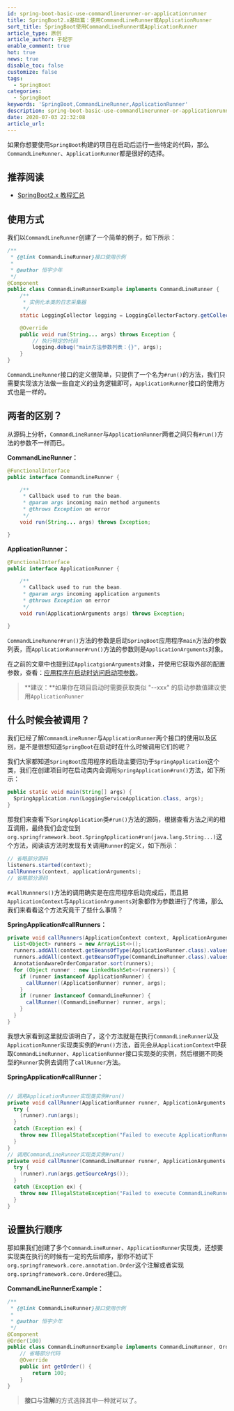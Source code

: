 ```yaml
---
id: spring-boot-basic-use-commandlinerunner-or-applicationrunner
title: SpringBoot2.x基础篇：使用CommandLineRunner或ApplicationRunner
sort_title: SpringBoot使用CommandLineRunner或ApplicationRunner
article_type: 原创
article_author: 于起宇
enable_comment: true
hot: true
news: true
disable_toc: false
customize: false
tags:
  - SpringBoot
categories:
  - SpringBoot
keywords: 'SpringBoot,CommandLineRunner,ApplicationRunner'
description: spring-boot-basic-use-commandlinerunner-or-applicationrunner
date: 2020-07-03 22:32:08
article_url:
---
```

如果你想要使用`SpringBoot`构建的项目在启动后运行一些特定的代码，那么`CommandLineRunner`、`ApplicationRunner`都是很好的选择。

## 推荐阅读
- [SpringBoot2.x 教程汇总](http://blog.yuqiyu.com/spring-boot-2-x-articles.html)


## 使用方式

我们以`CommandLineRunner`创建了一个简单的例子，如下所示：

```java
/**
 * {@link CommandLineRunner}接口使用示例
 *
 * @author 恒宇少年
 */
@Component
public class CommandLineRunnerExample implements CommandLineRunner {
    /**
     * 实例化本类的日志采集器
     */
    static LoggingCollector logging = LoggingCollectorFactory.getCollector(CommandLineRunnerExample.class);

    @Override
    public void run(String... args) throws Exception {
        // 执行特定的代码
        logging.debug("main方法参数列表：{}", args);
    }
}
```

`CommandLineRunner`接口的定义很简单，只提供了一个名为`#run()`的方法，我们只需要实现该方法做一些自定义的业务逻辑即可，`ApplicationRunner`接口的使用方式也是一样的。

## 两者的区别？

从源码上分析，`CommandLineRunner`与`ApplicationRunner`两者之间只有`#run()`方法的参数不一样而已。

**CommandLineRunner：**

```java
@FunctionalInterface
public interface CommandLineRunner {

	/**
	 * Callback used to run the bean.
	 * @param args incoming main method arguments
	 * @throws Exception on error
	 */
	void run(String... args) throws Exception;

}
```

**ApplicationRunner：**

```java
@FunctionalInterface
public interface ApplicationRunner {

	/**
	 * Callback used to run the bean.
	 * @param args incoming application arguments
	 * @throws Exception on error
	 */
	void run(ApplicationArguments args) throws Exception;

}
```

`CommandLineRunner#run()`方法的参数是启动`SpringBoot`应用程序`main`方法的参数列表，而`ApplicationRunner#run()`方法的参数则是`ApplicationArguments`对象。

在之前的文章中也提到过`ApplicatgionArguments`对象，并使用它获取外部的配置参数，查看：[应用程序在启动时访问启动项参数](https://blog.yuqiyu.com/spring-boot-basic-accessing-application-arguments.html)。

> **建议：**如果你在项目启动时需要获取类似 "--xxx" 的启动参数值建议使用`ApplicationRunner`

## 什么时候会被调用？

我们已经了解`CommandLineRunner`与`ApplicationRunner`两个接口的使用以及区别，是不是很想知道`SpringBoot`在启动时在什么时候调用它们的呢？

我们大家都知道`SpringBoot`应用程序的启动主要归功于`SpringApplication`这个类，我们在创建项目时在启动类内会调用`SpringApplication#run()`方法，如下所示：

```java
public static void main(String[] args) {
  SpringApplication.run(LoggingServiceApplication.class, args);
}
```

那我们来查看下`SpringApplication`类`#run()`方法的源码，根据查看方法之间的相互调用，最终我们会定位到`org.springframework.boot.SpringApplication#run(java.lang.String...)`这个方法，阅读该方法时发现有关调用`Runner`的定义，如下所示：

```java
// 省略部分源码
listeners.started(context);
callRunners(context, applicationArguments);
// 省略部分源码
```

`#callRunnners()`方法的调用确实是在应用程序启动完成后，而且把`ApplicationContext`与`ApplicationArguments`对象都作为参数进行了传递，那么我们来看看这个方法究竟干了些什么事情？

**SpringApplication#callRunners：**

```java
private void callRunners(ApplicationContext context, ApplicationArguments args) {
  List<Object> runners = new ArrayList<>();
  runners.addAll(context.getBeansOfType(ApplicationRunner.class).values());
  runners.addAll(context.getBeansOfType(CommandLineRunner.class).values());
  AnnotationAwareOrderComparator.sort(runners);
  for (Object runner : new LinkedHashSet<>(runners)) {
    if (runner instanceof ApplicationRunner) {
      callRunner((ApplicationRunner) runner, args);
    }
    if (runner instanceof CommandLineRunner) {
      callRunner((CommandLineRunner) runner, args);
    }
  }
}
```

我想大家看到这里就应该明白了，这个方法就是在执行`CommandLineRunner`以及`ApplicationRunner`实现类实例的`#run()`方法，首先会从`ApplicationContext`中获取`CommandLineRunner`、`ApplicationRunner`接口实现类的实例，然后根据不同类型的`Runner`实例去调用了`callRunner`方法。

**SpringApplication#callRunner：**

```java

// 调用ApplicationRunner实现类实例#run()
private void callRunner(ApplicationRunner runner, ApplicationArguments args) {
  try {
    (runner).run(args);
  }
  catch (Exception ex) {
    throw new IllegalStateException("Failed to execute ApplicationRunner", ex);
  }
}
// 调用CommandLineRunner实现类实例#run()
private void callRunner(CommandLineRunner runner, ApplicationArguments args) {
  try {
    (runner).run(args.getSourceArgs());
  }
  catch (Exception ex) {
    throw new IllegalStateException("Failed to execute CommandLineRunner", ex);
  }
}
```



## 设置执行顺序

那如果我们创建了多个`CommandLineRunner`、`ApplicationRunner`实现类，还想要实现类在执行的时候有一定的先后顺序，那你不妨试下`org.springframework.core.annotation.Order`这个注解或者实现`org.springframework.core.Ordered`接口。

**CommandLineRunnerExample：**

```java
/**
 * {@link CommandLineRunner}接口使用示例
 *
 * @author 恒宇少年
 */
@Component
@Order(100)
public class CommandLineRunnerExample implements CommandLineRunner, Ordered {
    // 省略部分代码
    @Override
    public int getOrder() {
        return 100;
    }
}
```

> **接口**与**注解**的方式选择其中一种就可以了。


